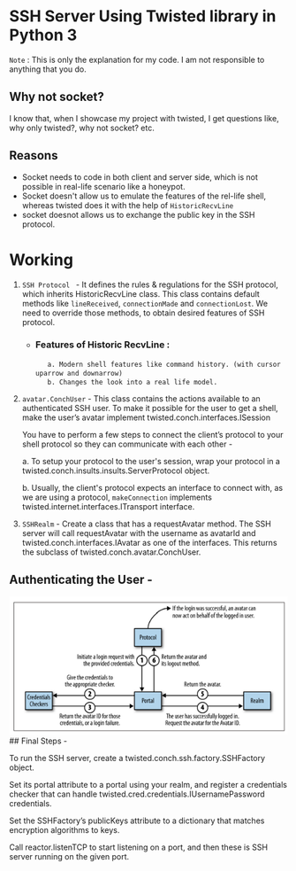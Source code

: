 # SSH Server Using Twisted library in Python 3

` Note ` : This is only the explanation for my code. I am not responsible to anything that you do.

## Why not socket?

I know that, when I showcase my project with twisted, I get questions like, why only twisted?, why not socket? etc.

## Reasons 
   - Socket needs to code in both client and server side, which is not possible in real-life scenario like a honeypot.
   - Socket doesn't allow us to emulate the features of the rel-life shell, whereas twisted does it with the help of ` HistoricRecvLine `
   - socket doesnot allows us to exchange the public key in the SSH protocol.

# Working 

1. ` SSH Protocol  ` - It defines the rules & regulations for the SSH protocol, which inherits HistoricRecvLine class. This class contains default methods like `lineReceived`, `connectionMade` and `connectionLost`. We need to override those methods, to obtain desired features of SSH protocol.
   - ### Features of Historic RecvLine : 
            a. Modern shell features like command history. (with cursor uparrow and downarrow)
            b. Changes the look into a real life model.

2. ` avatar.ConchUser ` - This class contains the actions available to an authenticated SSH user. To make it possible for the user to get a shell, make the user’s avatar implement twisted.conch.interfaces.ISession

    You have to perform a few steps to connect the client’s protocol to your shell protocol so they can communicate with each other - 

    a. To setup your protocol to the user's session,  wrap your protocol in a twisted.conch.insults.insults.ServerProtocol object.

    b. Usually, the client's protocol expects an interface to connect with, as we are using a protocol, `makeConnection` implements twisted.internet.interfaces.ITransport interface.
   
3. ` SSHRealm ` - Create a class that has a requestAvatar method. The SSH server will call requestAvatar with the username as avatarId and twisted.conch.interfaces.IAvatar as one of the interfaces. This returns the subclass of twisted.conch.avatar.ConchUser. 


## Authenticating the User - 

<center><img src='auth.png' alt="Authentication process"/></center>
## Final Steps - 

To run the SSH server, create a twisted.conch.ssh.factory.SSHFactory object. 

Set its portal attribute to a portal using your realm, and register a credentials checker that can handle twisted.cred.credentials.IUsernamePassword credentials. 

Set the SSHFactory’s publicKeys attribute to a dictionary that matches encryption algorithms to keys.

Call reactor.listenTCP to start listening on a port, and then these is SSH server running on the given port. 